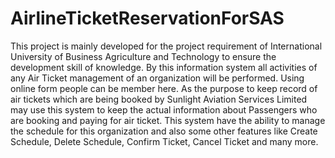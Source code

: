 # AirlineTicketReservationForSAS
This project is mainly developed for the project requirement of International University of Business Agriculture and Technology to ensure the development skill of knowledge. By this information system all activities of any Air Ticket management of an organization will be performed. Using online form people can be member here. As the purpose to keep record of air tickets which are being booked by Sunlight Aviation Services Limited may use this system to keep the actual information about Passengers who are booking and paying for air ticket. This system have the ability to manage the schedule for this organization and also some other features like Create Schedule, Delete Schedule, Confirm Ticket, Cancel Ticket and many more.
